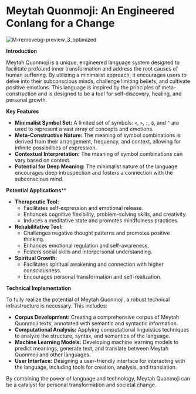 # Meytah Quonmoji: An Engineered Conlang for a Change

![M-removebg-preview_3_optimized](https://github.com/user-attachments/assets/d1d02395-cfdd-4de0-be96-18d6d20ce81f)   



**Introduction**

Meytah Quonmoji is a unique, engineered language system designed to facilitate profound inner transformation and address the root causes of human suffering. By utilizing a minimalist approach, it encourages users to delve into their subconscious minds, challenge limiting beliefs, and cultivate positive emotions. This language is inspired by the principles of meta-construction and is designed to be a tool for self-discovery, healing, and personal growth. 

**Key Features**

* **Minimalist Symbol Set:** A limited set of symbols: `<`, `>`, `;`, `8`, and `^` are used to represent a vast array of concepts and emotions. 
* **Meta-Constructive Nature:** The meaning of symbol combinations is derived from their arrangement, frequency, and context, allowing for infinite possibilities of expression.
* **Contextual Interpretation:** The meaning of symbol combinations can vary based on context.
* **Potential for Deep Meaning:** The minimalist nature of the language encourages deep introspection and fosters a connection with the subconscious mind.

**Potential Applications****

* **Therapeutic Tool:** 
    * Facilitates self-expression and emotional release.
    * Enhances cognitive flexibility, problem-solving skills, and creativity.
    * Induces a meditative state and promotes mindfulness practices.
* **Rehabilitative Tool:** 
    * Challenges negative thought patterns and promotes positive thinking.
    * Enhances emotional regulation and self-awareness.
    * Fosters social skills and interpersonal understanding.
* **Spiritual Growth:** 
    * Facilitates spiritual awakening and connection with higher consciousness.
    * Encourages personal transformation and self-realization.

**Technical Implementation**

To fully realize the potential of Meytah Quonmoji, a robust technical infrastructure is necessary. This includes: 

* **Corpus Development:** Creating a comprehensive corpus of Meytah Quonmoji texts, annotated with semantic and syntactic information.
* **Computational Analysis:** Applying computational linguistics techniques to analyze the structure, syntax, and semantics of the language.
* **Machine Learning Models:** Developing machine learning models to predict meanings, generate text, and translate between Meytah Quonmoji and other languages.
* **User Interface:** Designing a user-friendly interface for interacting with the language, including tools for creation, analysis, and translation.

By combining the power of language and technology, Meytah Quonmoji can be a catalyst for personal transformation and societal change.

